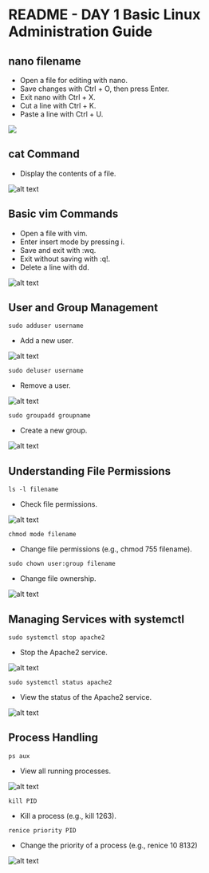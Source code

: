 # README - DAY 1 Basic Linux Administration Guide

## nano filename

- Open a file for editing with nano.
- Save changes with Ctrl + O, then press Enter.
- Exit nano with Ctrl + X.
- Cut a line with Ctrl + K.
- Paste a line with Ctrl + U.

![](/screen-short/nano-1.png)

## cat Command

- Display the contents of a file.

![alt text](/screen-short/cat-group-grep.png)

## Basic vim Commands

- Open a file with vim.
- Enter insert mode by pressing i.
- Save and exit with :wq.
- Exit without saving with :q!.
- Delete a line with dd.

![alt text](/screen-short/vim.png)

## User and Group Management

`sudo adduser username`

- Add a new user.

![alt text](/screen-short/add-group.png)

`sudo deluser username`

- Remove a user.

![alt text](/screen-short/del-user.png)

`sudo groupadd groupname`

- Create a new group.

![alt text](/screen-short/group-add.png)

## Understanding File Permissions

`ls -l filename`

- Check file permissions.

![alt text](/screen-short/file-permission.png)

`chmod mode filename`

- Change file permissions (e.g., chmod 755 filename).

`sudo chown user:group filename`

- Change file ownership.

![alt text](/screen-short/file-permission.png)

## Managing Services with systemctl

`sudo systemctl stop apache2`

- Stop the Apache2 service.

![alt text](/screen-short/service-stop.png)

`sudo systemctl status apache2`

- View the status of the Apache2 service.

![alt text](/screen-short/status-service.png)

## Process Handling

`ps aux`

- View all running processes.

![alt text](/screen-short/process.png)

`kill PID`

- Kill a process (e.g., kill 1263).

`renice priority PID`

- Change the priority of a process (e.g., renice 10 8132)

![alt text](/screen-short/nice-renice.png)
